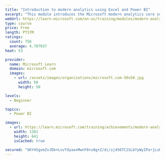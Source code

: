 ```yaml
---
title: "Introduction to modern analytics using Excel and Power BI"
excerpt: "This module introduces the Microsoft modern analytics core suite of tools, including Office 365/Excel 2016+, Power Query, Data Model, Power BI Desktop, and Power BI service. By using modern analytics technologies, you and your organization can work faster, more efficiently, and smarter by using Excel together with Power BI."
webUrl: https://learn.microsoft.com/en-us/training/modules/modern-analytics-intro/
type: course
price: Free
length: PT37M
ratings:
  count: 756
  average: 4.787037
heat: 53

provider:
  name: Microsoft Learn
  domain: microsoft.com
  images:
    - url: /assets/images/organizations/microsoft.com-50x50.jpg
      width: 50
      height: 50

levels:
  - Beginner

topics:
  - Power BI

images:
  - url: https://learn.microsoft.com/training/achievements/modern-analytics-intro-social.png
    width: 1281
    height: 641
    isCached: true

secured: "GKY45gxmZvJDb+LvvTdyaoxMwnF8+x8g+Z/di/zj456TC2SLbYyWyIParjLubJ81u3QTL2rcW43q+VZXjN4S+drf2iBIZDFmIAmWWCRRf7y2frhJ44cTCYnr0Fctl/Upmr0WsG1T5TtBDNQSP0zqpewQQJNM9WWNKZtl2JZBPdjPkDYB82pLdhpYwVH1UOxiazi5yaCmiOisXtVeSwhSeJ8bc1mGPi/7ZkUOZ0nbCFcIaRoBDZNsiQyE1tuXaFvlcdX+1adAoBXVkKYTfTixFgHmJsqddgqOwv+Y6i500Pr4xeBc0maoLS6YI9NFVUdnB/YSQ+cfN5uSC/7Xvc455KvJ9eD0P07bvtJDwTJcAgGxvInIwbNiqKGvZOEhdQt4QpGl5v4XwRMTHfy+RsDzT8IkJcewVf4pbQKagxR0bCo=;rVscxRqyqJFNXDSOPE8M/A=="
---
```


